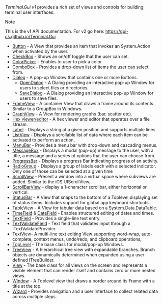 *Terminal.Gui v1* provides a rich set of views and controls for building terminal user interfaces:

> [!NOTE]
> This is the v1 API documentation. For v2 go here: https://gui-cs.github.io/Terminal.Gui

* [Button](~/api/Terminal.Gui.Button.yml) - A View that provides an item that invokes an System.Action when activated by the user.
* [CheckBox](~/api/Terminal.Gui.CheckBox.yml) - Shows an on/off toggle that the user can set.
* [ColorPicker](~/api/Terminal.Gui.ColorPicker.yml) - Enables to user to pick a color.
* [ComboBox](~/api/Terminal.Gui.ComboBox.yml) - Provides a drop-down list of items the user can select from.
* [Dialog](~/api/Terminal.Gui.Dialog.yml) - A pop-up Window that contains one or more Buttons.
  * [OpenDialog](~/api/Terminal.Gui.OpenDialog.yml) - A Dialog providing an interactive pop-up Window for users to select files or directories.
  * [SaveDialog](~/api/Terminal.Gui.SaveDialog.yml) - A Dialog providing an interactive pop-up Window for users to save files.
* [FrameView](~/api/Terminal.Gui.FrameView.yml) - A container View that draws a frame around its contents. Similar to a GroupBox in Windows.
* [GraphView](~/api/Terminal.Gui.GraphView.yml) - A View for rendering graphs (bar, scatter etc).
* [Hex viewer/editor](~/api/Terminal.Gui.HexView.yml) - A hex viewer and editor that operates over a file stream. 
* [Label](~/api/Terminal.Gui.Label.yml) - Displays a string at a given position and supports multiple lines.
* [ListView](~/api/Terminal.Gui.ListView.yml) - Displays a scrollable list of data where each item can be activated to perform an action.
* [MenuBar](~/api/Terminal.Gui.MenuBar.yml) - Provides a menu bar with drop-down and cascading menus.
* [MessageBox](~/api/Terminal.Gui.MessageBox.yml) - Displays a modal (pup-up) message to the user, with a title, a message and a series of options that the user can choose from. 
* [ProgressBar](~/api/Terminal.Gui.ProgressBar.yml) - Displays a progress Bar indicating progress of an activity.
* [RadioGroup](~/api/Terminal.Gui.RadioGroup.yml) - Displays a group of labels each with a selected indicator. Only one of those can be selected at a given time
* [ScrollView](~/api/Terminal.Gui.ScrollView.yml) - Present a window into a virtual space where subviews are added. Similar to the iOS UIScrollView.
* [ScrollBarView](~/api/Terminal.Gui.ScrollBarView.yml) - display a 1-character scrollbar, either horizontal or vertical.
* [StatusBar](~/api/Terminal.Gui.StatusBar.yml) - A View that snaps to the bottom of a Toplevel displaying set of status items. Includes support for global app keyboard shortcuts.
* [TableView](~/api/Terminal.Gui.TableView.yml) - A View for tabular data based on a System.Data.DataTable. 
* [TimeField](~/api/Terminal.Gui.TimeField.yml) & [DateField](~/api/Terminal.Gui.TimeField.yml) - Enables structured editing of dates and times.
* [TextField](~/api/Terminal.Gui.TextField.yml) - Provides a single-line text entry.
* [TextValidateField](~/api/Terminal.Gui.TextValidateField.yml) - Text field that validates input through a ITextValidateProvider.
* [TextView](~/api/Terminal.Gui.TextView.yml)- A multi-line text editing View supporting word-wrap, auto-complete, context menus, undo/redo, and clipboard operations, 
* [TopLevel](~/api/Terminal.Gui.Toplevel.yml) - The base class for modal/pop-up Windows.
* [TreeView](~/api/Terminal.Gui.TreeView.yml) - A hierarchical tree view with expandable branches. Branch objects are dynamically determined when expanded using a user defined ITreeBuilder.
* [View](~/api/Terminal.Gui.View.yml) - The base class for all views on the screen and represents a visible element that can render itself and contains zero or more nested views.
* [Window](~/api/Terminal.Gui.Window.yml) - A Toplevel view that draws a border around its Frame with a title at the top.
* [Wizard](~/api/Terminal.Gui.Wizard.yml) - Provides navigation and a user interface to collect related data across multiple steps.
